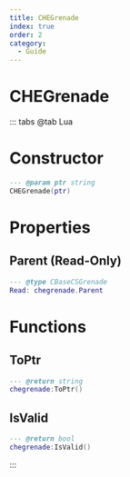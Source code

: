 ```yaml
---
title: CHEGrenade
index: true
order: 2
category:
  - Guide
---
```


# CHEGrenade

::: tabs
@tab Lua
# Constructor
```lua
--- @param ptr string
CHEGrenade(ptr)
```
# Properties
## Parent (Read-Only)
```lua
--- @type CBaseCSGrenade
Read: chegrenade.Parent
```
# Functions
## ToPtr
```lua
--- @return string
chegrenade:ToPtr()
```
## IsValid
```lua
--- @return bool
chegrenade:IsValid()
```

:::